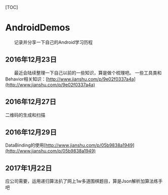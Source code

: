 [TOC]

# AndroidDemos
&#8195;&#8195;记录并分享一下自己的Android学习历程

## 2016年12月23日
&#8195;&#8195;最近会陆续整理一下自己以前的一些知识，算是做个梳理吧。
一些工具类和Behavior相关知识：[http://www.jianshu.com/p/9e02f0337a4a](http://www.jianshu.com/p/9e02f0337a4a)
## 2016年12月27日
二维码的生成和扫描
## 2016年12月29日
DataBinding的使用[http://www.jianshu.com/p/05b9838a1949](http://www.jianshu.com/p/05b9838a1949)
## 2017年1月22日
应公司需要，运用递归算法扒了网上1w多道围棋题目，算是Json解析加算法练手吧